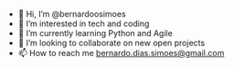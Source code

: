 - 👋 Hi, I’m @bernardoosimoes
- 👀 I’m interested in tech and coding
- 🌱 I’m currently learning Python and Agile
- 💞️ I’m looking to collaborate on new open projects
- 📫 How to reach me bernardo.dias.simoes@gmail.com

<!---
bernardoosimoes/bernardoosimoes is a ✨ special ✨ repository because its `README.md` (this file) appears on your GitHub profile.
You can click the Preview link to take a look at your changes.
--->

